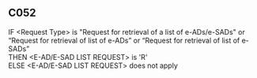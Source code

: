 ## C052
IF &lt;Request Type&gt; is "Request for retrieval of a list of e-ADs/e-SADs" or   
“Request for retrieval of list of e-ADs” or “Request for retrieval of list of e-SADs”  
THEN &lt;E-AD/E-SAD LIST REQUEST&gt; is 'R'  
ELSE &lt;E-AD/E-SAD LIST REQUEST&gt; does not apply
